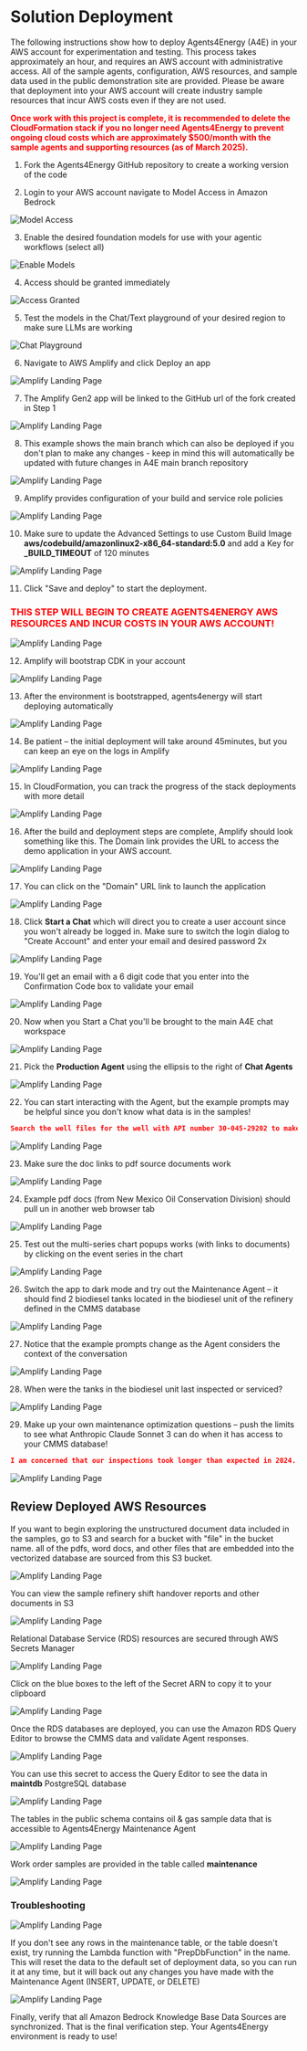 # Solution Deployment
The following instructions show how to deploy Agents4Energy (A4E) in your AWS account for experimentation and testing.  This process takes approximately an hour, and requires an AWS account with administrative access.  All of the sample agents, configuration, AWS resources, and sample data used in the public demonstration site are provided.  Please be aware that deployment into your AWS account will create industry sample resources that incur AWS costs even if they are not used.  

<span style="color: red; font-weight: bold;">Once work with this project is complete, it is recommended to delete the CloudFormation stack if you no longer need Agents4Energy to prevent ongoing cloud costs which are approximately $500/month with the sample agents and supporting resources (as of March 2025).</span>

1. Fork the Agents4Energy GitHub repository to create a working version of the code 

2. Login to your AWS account navigate to Model Access in Amazon Bedrock

![Model Access](assets/images/A4E-Deploy01.png)

3. Enable the desired foundation models for use with your agentic workflows (select all)

![Enable Models](assets/images/A4E-Deploy02.png)

4. Access should be granted immediately

![Access Granted](assets/images/A4E-Deploy03.png)

5. Test the models in the Chat/Text playground of your desired region to make sure LLMs are working

![Chat Playground](assets/images/A4E-Deploy04.png)

6. Navigate to AWS Amplify and click Deploy an app

![Amplify Landing Page](assets/images/A4E-Deploy05.png)

7. The Amplify Gen2 app will be linked to the GitHub url of the fork created in Step 1

![Amplify Landing Page](assets/images/A4E-Deploy06.png)

8. This example shows the main branch which can also be deployed if you don't plan to make any changes - keep in mind this will automatically be updated with future changes in A4E main branch repository

![Amplify Landing Page](assets/images/A4E-Deploy07.png)

9. Amplify provides configuration of your build and service role policies

![Amplify Landing Page](assets/images/A4E-Deploy08.png)

10. Make sure to update the Advanced Settings to use Custom Build Image **aws/codebuild/amazonlinux2-x86_64-standard:5.0** and add a Key for **_BUILD_TIMEOUT** of 120 minutes

![Amplify Landing Page](assets/images/A4E-Deploy09.png)

11. Click "Save and deploy" to start the deployment.  
###  <span style="color:red">**THIS STEP WILL BEGIN TO CREATE AGENTS4ENERGY AWS RESOURCES AND INCUR COSTS IN YOUR AWS ACCOUNT!**</span>

![Amplify Landing Page](assets/images/A4E-Deploy10.png)

12. Amplify will bootstrap CDK in your account

![Amplify Landing Page](assets/images/A4E-Deploy11.png)

13. After the environment is bootstrapped, agents4energy will start deploying automatically

![Amplify Landing Page](assets/images/A4E-Deploy12.png)

14. Be patient – the initial deployment will take around 45minutes, but you can keep an eye on the logs in Amplify

![Amplify Landing Page](assets/images/A4E-Deploy13.png)

15. In CloudFormation, you can track the progress of the stack deployments with more detail

![Amplify Landing Page](assets/images/A4E-Deploy14.png)

16. After the build and deployment steps are complete, Amplify should look something like this.  The Domain link provides the URL to access the demo application in your AWS account.

![Amplify Landing Page](assets/images/A4E-Deploy15.png)

17. You can click on the "Domain" URL link to launch the application

![Amplify Landing Page](assets/images/A4E-Deploy16.png)

18. Click **Start a Chat** which will direct you to create a user account since you won't already be logged in.  Make sure to switch the login dialog to "Create Account" and enter your email and desired password 2x

![Amplify Landing Page](assets/images/A4E-Deploy17.png)

19. You'll get an email with a 6 digit code that you enter into the Confirmation Code box to validate your email

![Amplify Landing Page](assets/images/A4E-Deploy18.png)

20. Now when you Start a Chat you'll be brought to the main A4E chat workspace

![Amplify Landing Page](assets/images/A4E-Deploy19.png)

21. Pick the **Production Agent** using the ellipsis to the right of **Chat Agents**

![Amplify Landing Page](assets/images/A4E-Deploy20.png)

22. You can start interacting with the Agent, but the example prompts may be helpful since you don't know what data is in the samples!

```json
Search the well files for the well with API number 30-045-29202 to make a table with type of operation (drilling, completion, workover, plugging, other), text from the report describing operational details, and document title. Also execute a sql query to get the total monthly oil, gas and water production from this well. Create a plot with both the event data and the production data.
```

![Amplify Landing Page](assets/images/A4E-Deploy21.png)

23. Make sure the doc links to pdf source documents work

![Amplify Landing Page](assets/images/A4E-Deploy22.png)

24. Example pdf docs (from New Mexico Oil Conservation Division) should pull un in another web browser tab

![Amplify Landing Page](assets/images/A4E-Deploy23.png)

25. Test out the multi-series chart popups works (with links to documents) by clicking on the event series in the chart

![Amplify Landing Page](assets/images/A4E-Deploy24.png)

26. Switch the app to dark mode and try out the Maintenance Agent – it should find 2 biodiesel tanks located in the biodiesel unit of the refinery defined in the CMMS database

![Amplify Landing Page](assets/images/A4E-Deploy25.png)

27. Notice that the example prompts change as the Agent considers the context of the conversation

![Amplify Landing Page](assets/images/A4E-Deploy26.png)

28. When were the tanks in the biodiesel unit last inspected or serviced?

![Amplify Landing Page](assets/images/A4E-Deploy27.png)

29. Make up your own maintenance optimization questions – push the limits to see what Anthropic Claude Sonnet 3 can do when it has access to your CMMS database!
```json
I am concerned that our inspections took longer than expected in 2024.  Time is money in the refinery business since every day I have the biodiesel unit at reduced capacity it costs me $15,000.  If I want to make sure the inspections complete on time so we don't have to take the unit offline longer than planned, which technician should I have do the work based on the inspections last year?
```
![Amplify Landing Page](assets/images/A4E-Deploy28.png)

## Review Deployed AWS Resources
If you want to begin exploring the unstructured document data included in the samples, go to S3 and search for a bucket with "file" in the bucket name.  all of the pdfs, word docs, and other files that are embedded into the vectorized database are sourced from this S3 bucket.

![Amplify Landing Page](assets/images/A4E-Deploy29.png)

You can view the sample refinery shift handover reports and other documents in S3

![Amplify Landing Page](assets/images/A4E-Deploy30.png)

Relational Database Service (RDS) resources are secured through AWS Secrets Manager

![Amplify Landing Page](assets/images/A4E-Deploy31.png)

Click on the blue boxes to the left of the Secret ARN to copy it to your clipboard

![Amplify Landing Page](assets/images/A4E-Deploy32.png)

Once the RDS databases are deployed, you can use the Amazon RDS Query Editor to browse the CMMS data and validate Agent responses.

![Amplify Landing Page](assets/images/A4E-Deploy33.png)

You can use this secret to access the Query Editor to see the data in **maintdb** PostgreSQL database

![Amplify Landing Page](assets/images/A4E-Deploy34.png)

The tables in the public schema contains oil & gas sample data that is accessible to Agents4Energy Maintenance Agent 

![Amplify Landing Page](assets/images/A4E-Deploy35.png)

Work order samples are provided in the table called **maintenance**

![Amplify Landing Page](assets/images/A4E-Deploy36.png)

### Troubleshooting

![Amplify Landing Page](assets/images/A4E-Deploy37.png)

If you don't see any rows in the maintenance table, or the table doesn't exist, try running the Lambda function with "PrepDbFunction" in the name.  This will reset the data to the default set of deployment data, so you can run it at any time, but it will back out any changes you have made with the Maintenance Agent (INSERT, UPDATE, or DELETE) 

![Amplify Landing Page](assets/images/A4E-Deploy38.png)


Finally, verify that all Amazon Bedrock Knowledge Base Data Sources are synchronized.  That is the final verification step.  Your Agents4Energy environment is ready to use! 

